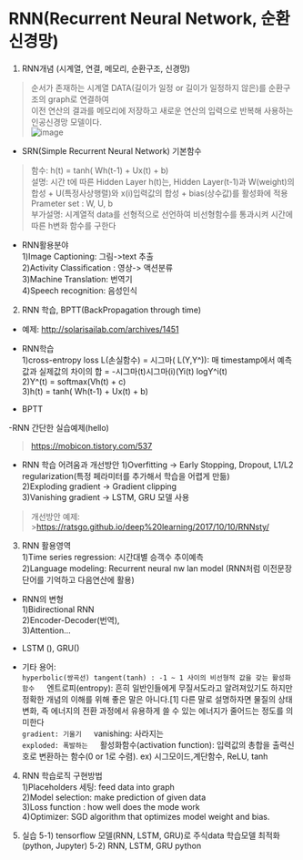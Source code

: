 # RNN(Recurrent Neural Network, 순환신경망)


1. RNN개념 (시계열, 연결, 메모리, 순환구조, 신경망)
> 순서가 존재하는 시계열 DATA(길이가 일정 or 길이가 일정하지 않은)를 순환구조의 graph로 연결하여  
 이전 연산의 결과를 메모리에 저장하고 새로운 연산의 입력으로 반복해 사용하는 인공신경망 모델이다.  
 ![image](https://user-images.githubusercontent.com/45334819/55249812-4e10c180-5290-11e9-845b-b7c0c178276b.png)

 
- SRN(Simple Recurrent Neural Network) 기본함수  
>함수: h(t) = tanh( Wh(t-1) + Ux(t) + b)  
>설명: 시간 t에 따른 Hidden Layer h(t)는, Hidden Layer(t-1)과 W(weight)의 합성 + U(특정사상행렬)와 x(i)입력값의 합성 + bias(상수값)를  활성화에 적용   
>Prameter set : W, U, b  
>부가설명:  시계열적 data를 선형적으로 선언하여 비선형함수를 통과시켜 시간에 따른 h변화 함수를 구한다  
 
- RNN활용분야  
1)Image Captioning: 그림->text 추출  
2)Activity Classification : 영상-> 액션분류  
3)Machine Translation: 번역기  
4)Speech recognition: 음성인식  


2. RNN 학습, BPTT(BackPropagation through time)  
- 예제: http://solarisailab.com/archives/1451  
- RNN학습  
 1)cross-entropy loss L(손실함수) = 시그마( L(Y,Y^)): 매 timestamp에서 예측값과 실제값의 차이의 합 = -시그마(t)시그마(i)(Yi(t) logY^i(t)  
 2)Y^(t) = softmax(Vh(t) + c)  
 3)h(t)  = tanh( Wh(t-1) + Ux(t) + b)  

- BPTT  
>  


-RNN 간단한 실습예제(hello)
>https://mobicon.tistory.com/537
  
  
- RNN 학습 어려움과 개선방안
1)Overfitting -> Early Stopping, Dropout, L1/L2 regularization(특정 페라미터를 추가해서 학습을 어렵게 만듦)   
2)Exploding gradient -> Gradient clipping  
3)Vanishing gradient -> LSTM, GRU 모델 사용  
>개선방안 예제:  >https://ratsgo.github.io/deep%20learning/2017/10/10/RNNsty/  
  
    
3. RNN 활용영역  
1)Time series regression: 시간대별 승객수 추이예측  
2)Language modeling: Recurrent neural nw lan model (RNN처럼 이전문장단어를 기억하고 다음연산에 활용)  

- RNN의 변형  
1)Bidirectional RNN  
2)Encoder-Decoder(번역),   
3)Attention...  
  
- LSTM (), GRU()  

  

  
- 기타 용어:  
`hyperbolic(쌍곡선) tangent(tanh) : -1 ~ 1 사이의 비선형적 값을 갖는 활성화 함수  
`엔트로피(entropy):   흔히 일반인들에게 무질서도라고 알려져있기도 하지만 정확한 개념의 이해를 위해 좋은 말은 아니다.[1] 다른 말로 설명하자면 물질의 상태 변화, 즉 에너지의 전환 과정에서 유용하게 쓸 수 있는 에너지가 줄어드는 정도를 의미한다  
`gradient: 기울기  
`vanishing: 사라지는  
`exploded: 폭발하는  
`활성화함수(activation function): 입력값의 총합을 출력신호로 변환하는 함수(0 or 1로 수렴). ex) 시그모이드,계단함수, ReLU, tanh  
  

4. RNN 학습로직 구현방법  
1)Placeholders 세팅: feed data into graph  
2)Model selection: make prediction of given data  
3)Loss function : how well does the mode work   
4)Optimizer: SGD algorithm that optimizes model weight and bias.  

5. 실습
5-1) tensorflow 모델(RNN, LSTM, GRU)로 주식data 학습모델 최적화(python, Jupyter)
5-2) RNN, LSTM, GRU python 
